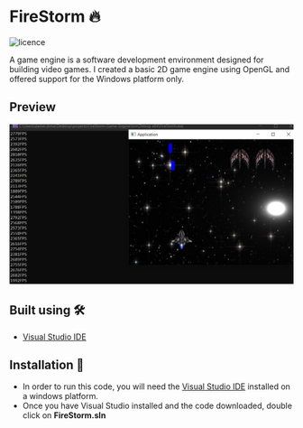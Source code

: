 # FireStorm  🔥 
![licence](https://img.shields.io/github/license/LC5273/FireStorm-Game-Engine)

  A game engine is a software development environment designed for building video games. I created a basic 2D game engine using OpenGL and offered support for the Windows platform only.
  
## Preview

![image](/FireStorm/Images/preview.png "Alien Invaders")

## Built using :hammer_and_wrench:
  - [Visual Studio IDE](https://visualstudio.microsoft.com/)
## Installation :floppy_disk:
  - In order to run this code, you will need the [Visual Studio IDE](https://visualstudio.microsoft.com/) installed on a windows platform.
  - Once you have Visual Studio installed and the code downloaded, double click on **FireStorm.sln**
